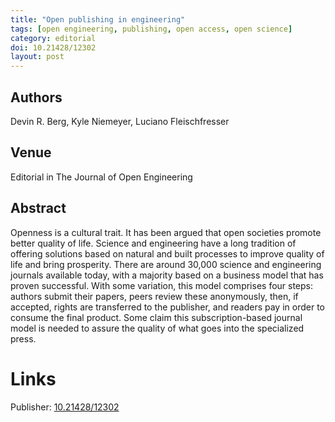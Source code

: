 ```yaml
---
title: "Open publishing in engineering"
tags: [open engineering, publishing, open access, open science]
category: editorial
doi: 10.21428/12302
layout: post
---
```


## Authors
Devin R. Berg, Kyle Niemeyer, Luciano Fleischfresser

## Venue
Editorial in The Journal of Open Engineering

## Abstract

Openness is a cultural trait. It has been argued that open societies promote better quality of life.  Science and engineering have a long tradition of offering solutions  based on natural and built processes to improve quality of life and  bring prosperity. There are around 30,000 science and engineering  journals available today, with a majority based on a business model that  has proven successful. With some variation, this model comprises four  steps: authors submit their papers, peers review these anonymously, then, if accepted, rights are transferred to the publisher, and readers  pay in order to consume the final product. Some claim this  subscription-based journal model is needed to assure the quality of what  goes into the specialized press.

# Links
Publisher: [10.21428/12302](https://doi.org/10.21428/12302)  
